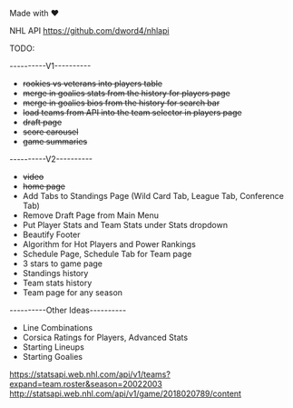 Made with ❤️


NHL API
https://github.com/dword4/nhlapi

TODO:

----------V1----------

- ~~rookies vs veterans into players table~~
- ~~merge in goalies stats from the history for players page~~
- ~~merge in goalies bios from the history for search bar~~
- ~~load teams from API into the team selector in players page~~
- ~~draft page~~
- ~~score carousel~~
- ~~game summaries~~

----------V2----------

- ~~video~~
- ~~home page~~
- Add Tabs to Standings Page (Wild Card Tab, League Tab, Conference Tab)
- Remove Draft Page from Main Menu
- Put Player Stats and Team Stats under Stats dropdown
- Beautify Footer
- Algorithm for Hot Players and Power Rankings
- Schedule Page, Schedule Tab for Team page
- 3 stars to game page
- Standings history
- Team stats history
- Team page for any season


----------Other Ideas----------

- Line Combinations
- Corsica Ratings for Players, Advanced Stats
- Starting Lineups
- Starting Goalies

https://statsapi.web.nhl.com/api/v1/teams?expand=team.roster&season=20022003
http://statsapi.web.nhl.com/api/v1/game/2018020789/content
